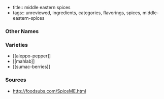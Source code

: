 - title:: middle eastern spices
- tags:: unreviewed, ingredients, categories, flavorings, spices, middle-eastern-spices


### Other Names


### Varieties

* [[aleppo-pepper]]
* [[mahlab]]
* [[sumac-berries]]

### Sources
* http://foodsubs.com/SpiceME.html
